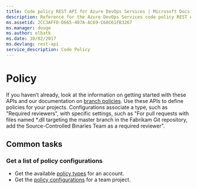 ```yaml
---
title: Code policy REST API for Azure DevOps Services | Microsoft Docs
description: Reference for the Azure DevOps Services code policy REST API
ms.assetid: 2CC3AFF0-D665-407A-AC69-C68C61FB3267
ms.manager: douge
ms.author: elbatk
ms.date: 10/02/2017
ms.devlang: rest-api
service_description: Code Policy
---
```


# Policy
If you haven’t already, look at the information on getting started with these APIs and our documentation on [branch policies](https://go.microsoft.com/fwlink/?LinkID=615252). Use these APIs to define policies for your projects. 
Configurations associate a type, such as "Required reviewers", with specific settings, such as  "For pull requests with files named *.dll targeting the master branch in the Fabrikam Git repository, add the Source-Controlled Binaries Team as a required reviewer". 

## Common tasks

### Get a list of policy configurations

* Get the available [policy types](xref:vsts.policy.types) for an account.
* Get the [policy configurations](xref:vsts.policy.configurations) for a team project.